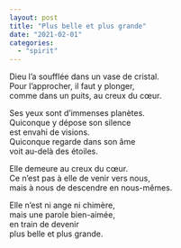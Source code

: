 ```yaml
---
layout: post
title: "Plus belle et plus grande"
date: "2021-02-01"
categories:
  - "spirit"
---
```


Dieu l’a soufflée dans un vase de cristal.  
Pour l’approcher, il faut y plonger,  
comme dans un puits, au creux du cœur.  

Ses yeux sont d’immenses planètes.  
Quiconque y dépose son silence  
est envahi de visions.  
Quiconque regarde dans son âme  
voit au-delà des étoiles.  

Elle demeure au creux du cœur.  
Ce n’est pas à elle de venir vers nous,  
mais à nous de descendre en nous-mêmes.  

Elle n’est ni ange ni chimère,  
mais une parole bien-aimée,  
en train de devenir  
plus belle et plus grande.  
